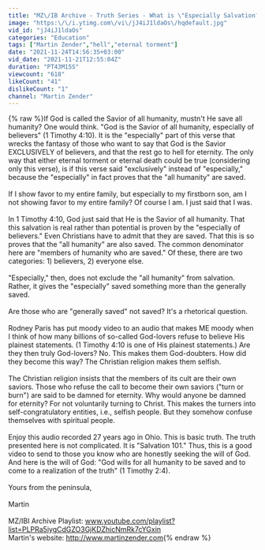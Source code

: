 ```yaml
---
title: "MZ\/IB Archive - Truth Series - What is \"Especially Salvation?\""
image: "https:\/\/i.ytimg.com\/vi\/jJ4iJ1ldaOs\/hqdefault.jpg"
vid_id: "jJ4iJ1ldaOs"
categories: "Education"
tags: ["Martin Zender","hell","eternal torment"]
date: "2021-11-24T14:56:35+03:00"
vid_date: "2021-11-21T12:55:04Z"
duration: "PT43M15S"
viewcount: "618"
likeCount: "41"
dislikeCount: "1"
channel: "Martin Zender"
---
```

{% raw %}If God is called the Savior of all humanity, mustn't He save all humanity? One would think. &quot;God is the Savior of all humanity, especially of believers&quot; (1 Timothy 4:10). It is the &quot;especially&quot; part of this verse that wrecks the fantasy of those who want to say that God is the Savior EXCLUSIVELY of believers, and that the rest go to hell for eternity. The only way that either eternal torment or eternal death could be true (considering only this verse), is if this verse said &quot;exclusively&quot; instead of &quot;especially,&quot; because the &quot;especially&quot; in fact proves that the &quot;all humanity&quot; are saved. <br /><br />If I show favor to my entire family, but especially to my firstborn son, am I not showing favor to my entire family? Of course I am. I just said that I was. <br /><br />In 1 Timothy 4:10, God just said that He is the Savior of all humanity. That this salvation is real rather than potential is proven by the &quot;especially of believers.&quot; Even Christians have to admit that they are saved. That this is so proves that the &quot;all humanity&quot; are also saved. The common denominator here are &quot;members of humanity who are saved.&quot; Of these, there are two categories: 1) believers, 2) everyone else. <br /><br />&quot;Especially,&quot; then, does not exclude the &quot;all humanity&quot; from salvation. Rather, it gives the &quot;especially&quot; saved something more than the generally saved. <br /><br />Are those who are &quot;generally saved&quot; not saved? It's a rhetorical question.<br /><br />Rodney Paris has put moody video to an audio that makes ME moody when I think of how many billions of so-called God-lovers refuse to believe His plainest statements. (1 Timothy 4:10 is one of His plainest statements.) Are they then truly God-lovers? No. This makes them God-doubters. How did they become this way? The Christian religion makes them selfish. <br /><br />The Christian religion insists that the members of its cult are their own saviors. Those who refuse the call to become their own saviors (&quot;turn or burn&quot;) are said to be damned for eternity. Why would anyone be damned for eternity? For not voluntarily turning to Christ. This makes the turners into self-congratulatory entities, i.e., selfish people. But they somehow confuse themselves with spiritual people.  <br /><br />Enjoy this audio recorded 27 years ago in Ohio. This is basic truth. The truth presented here is not complicated. It is &quot;Salvation 101.&quot; Thus, this is a good video to send to those you know who are honestly seeking the will of God. And here is the will of God: &quot;God wills for all humanity  to be saved and to come to a realization of the truth&quot;  (1 Timothy 2:4).<br /><br />Yours from the peninsula, <br /><br />Martin<br /><br />MZ/IBI Archive Playlist: www.youtube.com/playlist?list=PLPRa5iygCdGZO3GjKDZhicNmRk7cYGxin<br />Martin's website: <a rel="nofollow" target="blank" href="http://www.martinzender.com">http://www.martinzender.com</a>{% endraw %}
